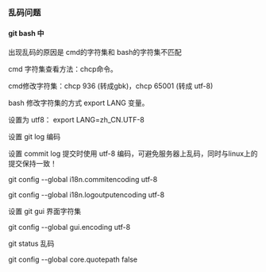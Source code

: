 

### 乱码问题

#### git bash 中

出现乱码的原因是 cmd的字符集和 bash的字符集不匹配

cmd 字符集查看方法：chcp命令。

cmd修改字符集：chcp 936 (转成gbk)，chcp 65001 (转成 utf-8)



bash 修改字符集的方式 export LANG 变量。

设置为 utf8： export LANG=zh_CN.UTF-8



设置 git log 编码

设置 commit log 提交时使用 utf-8 编码，可避免服务器上乱码，同时与linux上的提交保持一致！

git config --global i18n.commitencoding utf-8

git config --global i18n.logoutputencoding  utf-8



设置 git gui 界面字符集

git config --global gui.encoding utf-8



git status 乱码

git config --global core.quotepath false
